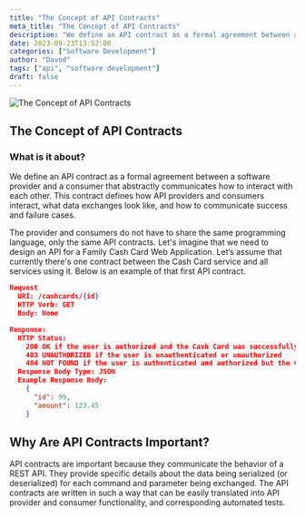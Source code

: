 ```yaml
---
title: "The Concept of API Contracts"
meta_title: "The Concept of API Contracts"
description: "We define an API contract as a formal agreement between a software provider and a consumer that abstractly communicates how to interact with each other."
date: 2023-09-23T13:52:00
categories: ["Software Development"]
author: "Davod"
tags: ["api", "software development"]
draft: false
---
```


![The Concept of API Contracts](https://www.finecloud.ch/media/website/download.jpg)

## The Concept of API Contracts

### What is it about?

We define an API contract as a formal agreement between a software provider and a consumer that abstractly communicates how to interact with each other. This contract defines how API providers and consumers interact, what data exchanges look like, and how to communicate success and failure cases.

The provider and consumers do not have to share the same programming language, only the same API contracts. Let's imagine that we need to design an API for a Family Cash Card Web Application. Let’s assume that currently there's one contract between the Cash Card service and all services using it. Below is an example of that first API contract.

```json
Request
  URI: /cashcards/{id}
  HTTP Verb: GET
  Body: None

Response:
  HTTP Status:
    200 OK if the user is authorized and the Cash Card was successfully retrieved
    403 UNAUTHORIZED if the user is unauthenticated or unauthorized
    404 NOT FOUND if the user is authenticated and authorized but the Cash Card cannot be found
  Response Body Type: JSON
  Example Response Body:
    {
      "id": 99,
      "amount": 123.45
    }
```

##  Why Are API Contracts Important?

API contracts are important because they communicate the behavior of a REST API. They provide specific details about the data being serialized (or deserialized) for each command and parameter being exchanged. The API contracts are written in such a way that can be easily translated into API provider and consumer functionality, and corresponding automated tests.

